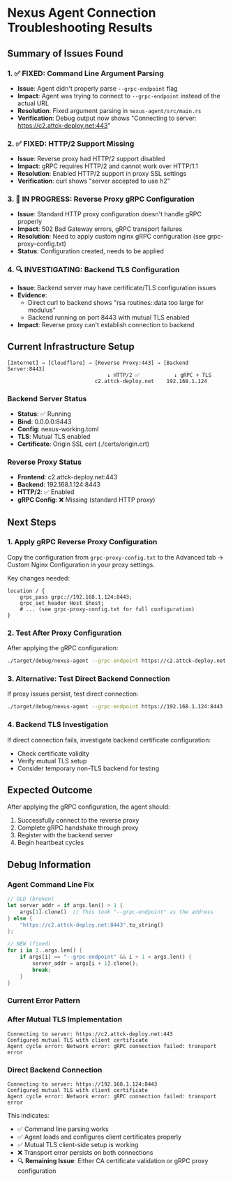 # Nexus Agent Connection Troubleshooting Results

## Summary of Issues Found

### 1. ✅ **FIXED**: Command Line Argument Parsing
- **Issue**: Agent didn't properly parse `--grpc-endpoint` flag
- **Impact**: Agent was trying to connect to `--grpc-endpoint` instead of the actual URL
- **Resolution**: Fixed argument parsing in `nexus-agent/src/main.rs`
- **Verification**: Debug output now shows "Connecting to server: https://c2.attck-deploy.net:443"

### 2. ✅ **FIXED**: HTTP/2 Support Missing
- **Issue**: Reverse proxy had HTTP/2 support disabled
- **Impact**: gRPC requires HTTP/2 and cannot work over HTTP/1.1  
- **Resolution**: Enabled HTTP/2 support in proxy SSL settings
- **Verification**: curl shows "server accepted to use h2"

### 3. 🔄 **IN PROGRESS**: Reverse Proxy gRPC Configuration
- **Issue**: Standard HTTP proxy configuration doesn't handle gRPC properly
- **Impact**: 502 Bad Gateway errors, gRPC transport failures
- **Resolution**: Need to apply custom nginx gRPC configuration (see grpc-proxy-config.txt)
- **Status**: Configuration created, needs to be applied

### 4. 🔍 **INVESTIGATING**: Backend TLS Configuration
- **Issue**: Backend server may have certificate/TLS configuration issues
- **Evidence**: 
  - Direct curl to backend shows "rsa routines::data too large for modulus"
  - Backend running on port 8443 with mutual TLS enabled
- **Impact**: Reverse proxy can't establish connection to backend

## Current Infrastructure Setup

```
[Internet] → [Cloudflare] → [Reverse Proxy:443] → [Backend Server:8443]
                                ↓ HTTP/2 ✅           ↓ gRPC + TLS
                            c2.attck-deploy.net    192.168.1.124
```

### Backend Server Status
- **Status**: ✅ Running
- **Bind**: 0.0.0.0:8443  
- **Config**: nexus-working.toml
- **TLS**: Mutual TLS enabled
- **Certificate**: Origin SSL cert (./certs/origin.crt)

### Reverse Proxy Status  
- **Frontend**: c2.attck-deploy.net:443
- **Backend**: 192.168.1.124:8443
- **HTTP/2**: ✅ Enabled
- **gRPC Config**: ❌ Missing (standard HTTP proxy)

## Next Steps

### 1. **Apply gRPC Reverse Proxy Configuration**
Copy the configuration from `grpc-proxy-config.txt` to the Advanced tab → Custom Nginx Configuration in your proxy settings.

Key changes needed:
```nginx
location / {
    grpc_pass grpc://192.168.1.124:8443;
    grpc_set_header Host $host;
    # ... (see grpc-proxy-config.txt for full configuration)
}
```

### 2. **Test After Proxy Configuration**
After applying the gRPC configuration:
```bash
./target/debug/nexus-agent --grpc-endpoint https://c2.attck-deploy.net:443
```

### 3. **Alternative: Test Direct Backend Connection** 
If proxy issues persist, test direct connection:
```bash
./target/debug/nexus-agent --grpc-endpoint https://192.168.1.124:8443
```

### 4. **Backend TLS Investigation**
If direct connection fails, investigate backend certificate configuration:
- Check certificate validity
- Verify mutual TLS setup
- Consider temporary non-TLS backend for testing

## Expected Outcome

After applying the gRPC configuration, the agent should:
1. Successfully connect to the reverse proxy
2. Complete gRPC handshake through proxy
3. Register with the backend server
4. Begin heartbeat cycles

## Debug Information

### Agent Command Line Fix
```rust
// OLD (broken)
let server_addr = if args.len() > 1 {
    args[1].clone()  // This took "--grpc-endpoint" as the address
} else {
    "https://c2.attck-deploy.net:8443".to_string()
};

// NEW (fixed)  
for i in 1..args.len() {
    if args[i] == "--grpc-endpoint" && i + 1 < args.len() {
        server_addr = args[i + 1].clone();
        break;
    }
}
```

### Current Error Pattern

### After Mutual TLS Implementation
```
Connecting to server: https://c2.attck-deploy.net:443
Configured mutual TLS with client certificate
Agent cycle error: Network error: gRPC connection failed: transport error
```

### Direct Backend Connection  
```
Connecting to server: https://192.168.1.124:8443
Configured mutual TLS with client certificate
Agent cycle error: Network error: gRPC connection failed: transport error
```

This indicates:
- ✅ Command line parsing works
- ✅ Agent loads and configures client certificates properly
- ✅ Mutual TLS client-side setup is working
- ❌ Transport error persists on both connections
- 🔍 **Remaining Issue**: Either CA certificate validation or gRPC proxy configuration
